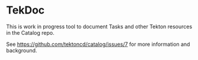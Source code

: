 # TekDoc

This is work in progress tool to document Tasks and other Tekton resources in
the Catalog repo.

See https://github.com/tektoncd/catalog/issues/7 for more information and
background.
